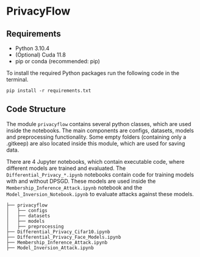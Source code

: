 # PrivacyFlow

## Requirements
* Python 3.10.4
* (Optional) Cuda 11.8
* pip or conda (recommended: pip)

To install the required Python packages run the following code in the terminal.
```
pip install -r requirements.txt
```

## Code Structure

The module `privacyflow` contains several python classes, which are used inside the notebooks.
The main components are configs, datasets, models and preprocessing functionality.
Some empty folders (containing only a .gitkeep) are also located inside this module, which are used for saving data.

There are 4 Jupyter notebooks, which contain executable code, where different models are trained and evaluated.
The `Differential_Privacy_*.ipynb` notebooks contain code for training models with and without DPSGD. 
These models are used inside the `Membership_Inference_Attack.ipynb` notebook and the `Model_Inversion_Notebook.ipynb` to evaluate attacks against these models.
```
├── privacyflow
│   ├── configs
│   ├── datasets
│   ├── models
│   ├── preprocessing
├── Differential_Privacy_Cifar10.ipynb
├── Differential_Privacy_Face_Models.ipynb
├── Membership_Inference_Attack.ipynb
├── Model_Inversion_Attack.ipynb
```